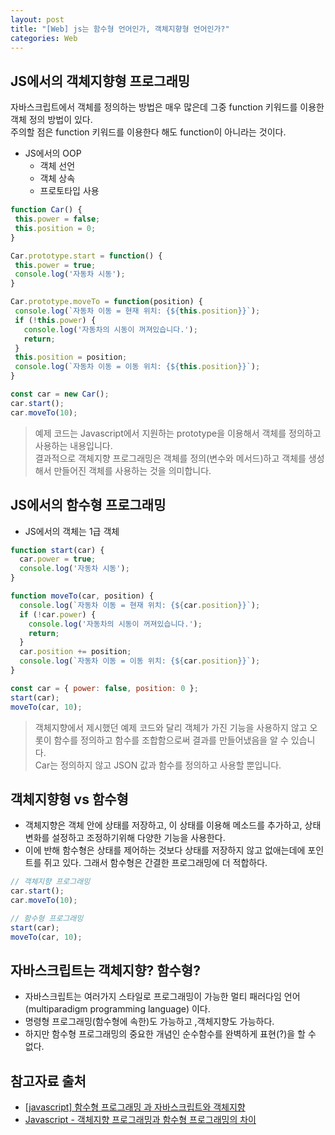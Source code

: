 ```yaml
---
layout: post
title: "[Web] js는 함수형 언어인가, 객체지향형 언어인가?"
categories: Web
---
```


## JS에서의 객체지향형 프로그래밍
자바스크립트에서 객체를 정의하는 방법은 매우 많은데 그중 function 키워드를 이용한 객체 정의 방법이 있다.  
주의할 점은 function 키워드를 이용한다 해도 function이 아니라는 것이다.

- JS에서의 OOP
  - 객체 선언
  - 객체 상속
  - 프로토타입 사용
 
 ```javascript
function Car() {
  this.power = false;
  this.position = 0;
}
 
Car.prototype.start = function() {
  this.power = true;
  console.log('자동차 시동');
}

Car.prototype.moveTo = function(position) {
  console.log(`자동차 이동 = 현재 위치: {${this.position}}`);
  if (!this.power) {
    console.log('자동차의 시동이 꺼져있습니다.');
    return;
  }
  this.position = position;
  console.log(`자동차 이동 = 이동 위치: {${this.position}}`);
}

const car = new Car();
car.start();
car.moveTo(10);

 ```
> 예제 코드는 Javascript에서 지원하는 prototype을 이용해서 객체를 정의하고 사용하는 내용입니다.  
> 결과적으로 객체지향 프로그래밍은 객체를 정의(변수와 메서드)하고 객체를 생성해서 만들어진 객체를 사용하는 것을 의미합니다.

## JS에서의 함수형 프로그래밍
- JS에서의 객체는 1급 객체
```javascript
function start(car) {
  car.power = true;
  console.log('자동차 시동');
}

function moveTo(car, position) {
  console.log(`자동차 이동 = 현재 위치: {${car.position}}`);
  if (!car.power) {
    console.log('자동차의 시동이 꺼져있습니다.');
    return;
  }
  car.position += position;
  console.log(`자동차 이동 = 이동 위치: {${car.position}}`);
}

const car = { power: false, position: 0 };
start(car);
moveTo(car, 10);

```
> 객체지향에서 제시했던 예제 코드와 달리 객체가 가진 기능을 사용하지 않고 오롯이 함수를 정의하고 함수를 조합함으로써 결과를 만들어냈음을 알 수 있습니다.  
> Car는 정의하지 않고 JSON 값과 함수를 정의하고 사용할 뿐입니다.

## 객체지향형 vs 함수형
- 객체지향은 객체 안에 상태를 저장하고, 이 상태를 이용해 메소드를 추가하고, 상태변화를 설정하고 조정하기위해 다양한 기능을 사용한다.
- 이에 반해 함수형은 상태를 제어하는 것보다 상태를 저장하지 않고 없애는데에 포인트를 쥐고 있다. 그래서 함수형은 간결한 프로그래밍에 더 적합하다.
```javascript
// 객체지향 프로그래밍
car.start();
car.moveTo(10);

// 함수형 프로그래밍
start(car);
moveTo(car, 10);
```

## 자바스크립트는 객체지향? 함수형?
- 자바스크립트는 여러가지 스타일로 프로그래밍이 가능한 멀티 패러다임 언어(multiparadigm programming language) 이다.
- 명령형 프로그래밍(함수형에 속한)도 가능하고 ,객체지향도 가능하다.
- 하지만 함수형 프로그래밍의 중요한 개념인 순수함수를 완벽하게 표현(?)을 할 수 없다.

## 참고자료 출처
- [[javascript] 함수형 프로그래밍 과 자바스크립트와 객체지향](https://koras02.tistory.com/98)
- [Javascript - 객체지향 프로그래밍과 함수형 프로그래밍의 차이](https://7942yongdae.tistory.com/156)
